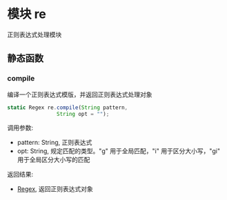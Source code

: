 # 模块 re
正则表达式处理模块

## 静态函数
        
### compile
编译一个正则表达式模版，并返回正则表达式处理对象
```JavaScript
static Regex re.compile(String pattern,
                String opt = "");
```

调用参数:
* pattern: String, 正则表达式
* opt: String, 规定匹配的类型。"g" 用于全局匹配，"i" 用于区分大小写，"gi" 用于全局区分大小写的匹配

返回结果:
* [Regex](../../object/ifs/Regex.md), 返回正则表达式对象

